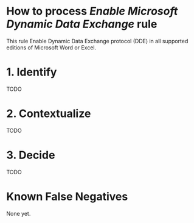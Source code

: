 # How to process *Enable Microsoft Dynamic Data Exchange* rule
This rule Enable Dynamic Data Exchange protocol (DDE) in all supported editions of Microsoft Word or Excel.

# 1. Identify
TODO

# 2. Contextualize
TODO

# 3. Decide
TODO

# Known False Negatives
None yet.
